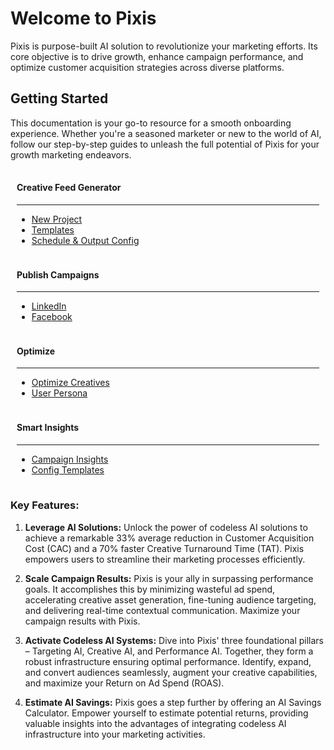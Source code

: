 # Welcome to Pixis

Pixis is purpose-built AI solution to revolutionize your marketing efforts. Its core objective is to drive growth, enhance campaign performance, and optimize customer acquisition strategies across diverse platforms.

## Getting Started

This documentation is your go-to resource for a smooth onboarding experience. Whether you're a seasoned marketer or new to the world of AI, follow our step-by-step guides to unleash the full potential of Pixis for your growth marketing endeavors.

<div class="main-container">
    <!-- First row with 3 cards -->
    <div class="card-row">
        <div class="card">
            <div class="container" style="padding: 2px 10px;">
                <h4><b>Creative Feed Generator</b></h4>
                <p></p>
                <hr>
                <ul>
                    <li><a href=../CFG/create_new_project.md>New Project</a></li>
                    <li><a href=../CFG/templates.md>Templates</a></li>
                    <li><a href="../CFG/output_file_config.md">Schedule & Output Config</a></li>
                </ul>
            </div>
        </div>
        <div class="card">
            <div class="container" style="padding: 2px 10px;">
                <h4><b>Publish Campaigns</b></h4>
                <p></p>
                <hr>
                <ul>
                    <li><a href="../docs/publish_ads/publish.md">LinkedIn</a></li>
                    <li><a href="../docs/publish_ads/publish.md">Facebook</a></li>
                </ul>
            </div>
        </div>
        <div class="card">
            <div class="container" style="padding: 2px 10px;">
                <h4><b>Optimize</b></h4>
                <p></p>
                <hr>
                <ul>
                    <li><a href="../docs/optimize.md">Optimize Creatives</a></li>
                    <li><a href="../docs/optimize.md">User Persona</a></li>
                </ul>
            </div>
        </div>
    </div>
    <!-- Second row with 2 cards -->
    <div class="card-row">
        <div class="card">
            <div class="container" style="padding: 2px 10px;">
                <h4><b>Smart Insights</b></h4>
                <p></p>
                <hr>
                <ul>
                    <li><a href="../docs/smart_insights.md">Campaign Insights</a></li>
                    <li><a href="../docs/smart_insights.md">Config Templates</a></li>
                </ul>
            </div>
        </div>
    </div>
</div>

### **Key Features:**

1. **Leverage AI Solutions:**
   Unlock the power of codeless AI solutions to achieve a remarkable 33% average reduction in Customer Acquisition Cost (CAC) and a 70% faster Creative Turnaround Time (TAT). Pixis empowers users to streamline their marketing processes efficiently.

2. **Scale Campaign Results:**
   Pixis is your ally in surpassing performance goals. It accomplishes this by minimizing wasteful ad spend, accelerating creative asset generation, fine-tuning audience targeting, and delivering real-time contextual communication. Maximize your campaign results with Pixis.

3. **Activate Codeless AI Systems:**
   Dive into Pixis' three foundational pillars – Targeting AI, Creative AI, and Performance AI. Together, they form a robust infrastructure ensuring optimal performance. Identify, expand, and convert audiences seamlessly, augment your creative capabilities, and maximize your Return on Ad Spend (ROAS).

4. **Estimate AI Savings:**
   Pixis goes a step further by offering an AI Savings Calculator. Empower yourself to estimate potential returns, providing valuable insights into the advantages of integrating codeless AI infrastructure into your marketing activities.